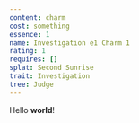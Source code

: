 ```yaml
---
content: charm
cost: something
essence: 1
name: Investigation e1 Charm 1
rating: 1
requires: []
splat: Second Sunrise
trait: Investigation
tree: Judge
---
```


Hello **world**!
